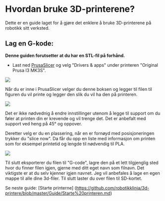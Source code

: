 # Hvordan bruke 3D-printerene?

Dette er en guide laget for å gjøre det enklere å bruke 3D-printerene på robotikk sitt verksted.

## Lag en G-kode:

**Denne guiden forutsetter at du har en STL-fil på forhånd.**

- Last ned <a href="https://www.prusa3d.com/drivers/" target="_blank">PrusaSlicer</a> og velg "Drivers & apps" under printeren "Original Prusa I3 MK3S".

![](bilder/Merknad%202020-01-16%20132410.png)

Når du er inne i PrusaSlicer velger du denne boksen og legger til filen til figuren du vil printe og legger den slik du vil ha den på printeren. 

![](https://raw.githubusercontent.com/robotikklinja/3d-printere/master/bilder/Merknad2020-01-16133044.png)  

Det er ikke  nødvednig å endre innstillinger utenom å legge til support om du føler at printen din er krevende og vil trenge det. Det er anbefalt med support ved heng på 45° og oppover.

Deretter velg er du en plassering, når en er fornøyd med posisjoneringen trykker du "slice now". Da får du opp en liste med informasjon om printen som for eksempel printetid og lengde til nødvendig til PLA.

![](https://raw.githubusercontent.com/robotikklinja/3d-printere/master/bilder/Merknad2020-01-16134425.png) 

Til slutt eksporterer du filen til "G-code", lagre den på et lett tilgjenglig sted hvor du finner filen igjen, gjerne med ditt eget navn som filnavn. Det viktigste er at du selv kjenner igjen navnet. Jeg vil anbefales å lage en egen mappe til alle dine 3d-filer. Til slutt laster du over filen til SD-kortet.

Se neste guide: [Starte printerne] (https://github.com/robotikklinja/3d-printere/blob/master/Guide/Starte%20printeren.md)
